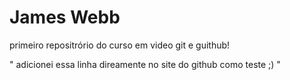 # James Webb
 primeiro repositrório do curso em video git e guithub!


" adicionei essa linha direamente no site do github como teste  ;) "
